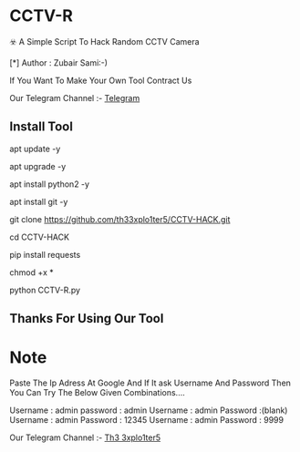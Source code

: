 
# CCTV-R

☣️ A Simple Script To Hack Random CCTV Camera


[*] Author : Zubair Sami:-)


<!DOCTYPE html>
<html>
</head>
<body>
<P>      If You Want To Make Your Own Tool Contract Us
<P> Our Telegram Channel :- <a href="https://t.me/th33xplo1ter5" target="_blank"> Telegram </a>
</body>
</html>

## Install Tool

apt update -y

apt upgrade -y

apt install python2 -y

apt install git -y

git clone https://github.com/th33xplo1ter5/CCTV-HACK.git

cd CCTV-HACK

pip install requests

chmod +x *

python CCTV-R.py

## Thanks For Using Our Tool


# Note

Paste The Ip Adress At Google And If It ask Username And Password Then You Can Try The Below Given Combinations....

Username : admin
password : admin
Username : admin
Password :(blank)
Username : admin
Password : 12345
Username : admin
Password : 9999 


<!DOCTYPE html>
<html>
</head>
<body>
<P> Our Telegram Channel :- <a href="https://t.me/th33xplo1ter5" target="_blank"> Th3 3xplo1ter5 </a>
</body>
</html>
